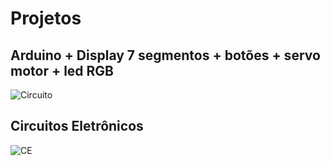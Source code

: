 # Projetos
## Arduino + Display 7 segmentos + botões + servo motor + led RGB

![Circuito]()

## Circuitos Eletrônicos

![CE](https://github.com/LeonidasEngineer/Projetos/blob/Imagens/Circuito%20Tinkercad.png)
